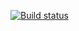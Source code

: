 [![Build status](https://ci.appveyor.com/api/projects/status/yqa4htos3xpw46m8/branch/master?svg=true)](https://ci.appveyor.com/project/Biovulfik/dz-api/branch/master)
